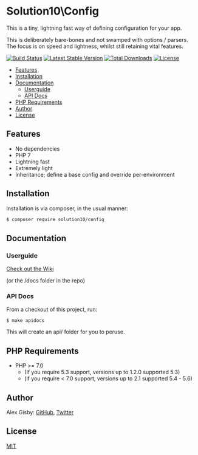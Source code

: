 # Solution10\Config

This is a tiny, lightning fast way of defining configuration for your app.

This is deliberately bare-bones and not swamped with options / parsers. The focus is
on speed and lightness, whilst still retaining vital features.

[![Build Status](https://travis-ci.org/Solution10/config.svg?branch=master)](https://travis-ci.org/Solution10/config)
[![Latest Stable Version](https://poser.pugx.org/solution10/config/v/stable.svg)](https://packagist.org/packages/solution10/config)
[![Total Downloads](https://poser.pugx.org/solution10/config/downloads.svg)](https://packagist.org/packages/solution10/config)
[![License](https://poser.pugx.org/solution10/config/license.svg)](https://packagist.org/packages/solution10/config)

- [Features](#features)
- [Installation](#installation)
- [Documentation](#documentation)
    - [Userguide](#userguide)
    - [API Docs](#api-docs)
- [PHP Requirements](#php-requirements)
- [Author](#author)
- [License](#license)

## Features

- No dependencies
- PHP 7
- Lightning fast
- Extremely light
- Inheritance; define a base config and override per-environment

## Installation

Installation is via composer, in the usual manner:

```sh
$ composer require solution10/config
```

## Documentation

### Userguide

[Check out the Wiki](https://github.com/Solution10/config/wiki)

(or the /docs folder in the repo)

### API Docs

From a checkout of this project, run:

    $ make apidocs

This will create an api/ folder for you to peruse.

## PHP Requirements

- PHP >= 7.0
    - (If you require 5.3 support, versions up to 1.2.0 supported 5.3)
    - (if you require < 7.0 support, versions up to 2.1 supported 5.4 - 5.6)

## Author

Alex Gisby: [GitHub](http://github.com/alexgisby), [Twitter](http://twitter.com/alexgisby)

## License

[MIT](http://github.com/solution10/config/tree/master/LICENSE.md)
